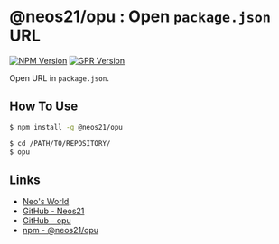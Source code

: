 # @neos21/opu : Open `package.json` URL

[![NPM Version](https://img.shields.io/npm/v/@neos21/opu.svg)](https://www.npmjs.com/package/@neos21/opu) [![GPR Version](https://img.shields.io/github/package-json/v/neos21/opu?label=github)](https://github.com/Neos21/opu/packages/328058)

Open URL in `package.json`.


## How To Use

```sh
$ npm install -g @neos21/opu

$ cd /PATH/TO/REPOSITORY/
$ opu
```


## Links

- [Neo's World](https://neos21.net/)
- [GitHub - Neos21](https://github.com/Neos21/)
- [GitHub - opu](https://github.com/Neos21/opu)
- [npm - @neos21/opu](https://www.npmjs.com/package/@neos21/opu)
